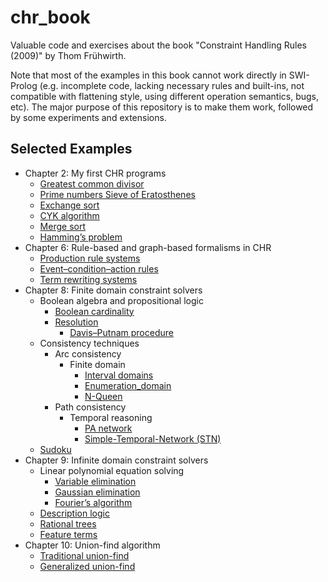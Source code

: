 # chr_book
Valuable code and exercises about the book "Constraint Handling Rules (2009)" by Thom Frühwirth.

Note that most of the examples in this book cannot work directly in SWI-Prolog (e.g. incomplete code, lacking necessary rules and built-ins, not compatible with flattening style, using different operation semantics, bugs, etc). The major purpose of this repository is to make them work, followed by some experiments and extensions.

## Selected Examples 

- Chapter 2: My first CHR programs
  - [Greatest common divisor](ch02/multiset_trans/gcd)
  - [Prime numbers Sieve of Eratosthenes](ch06/logic_programming/primes)
  - [Exchange sort](ch02/multiset_trans/exchange_sort)
  - [CYK algorithm](ch02/graph/transitive_closure/cyk)
  - [Merge sort](ch02/graph/merge_sort)
  - [Hamming’s problem](ch02/graph/merge_sort/hamming_problem)
- Chapter 6:  Rule-based and graph-based formalisms in CHR
  - [Production rule systems](ch06/rule_based_system/production_system)
  - [Event–condition–action rules](ch06/rule_based_system/event_condition_action_system)
  - [Term rewriting systems](ch06/rewriting_system/standard_trs)
- Chapter 8: Finite domain constraint solvers
  - Boolean algebra and propositional logic
    - [Boolean cardinality](https://github.com/chansey97/chr_book/blob/main/ch08/boolean/propositional_logic/boolean_cardinality.pl)
    - [Resolution](ch08/boolean/propositional_logic/resolution)
      - [Davis–Putnam procedure](https://github.com/chansey97/chr_book/blob/main/ch08/boolean/propositional_logic/resolution/6_dp.pl)
  - Consistency techniques
    - Arc consistency
      - Finite domain
        - [Interval domains](ch08/consistency_techniques/arc_consistency/fd/interval_domain)
        - [Enumeration_domain](ch08/consistency_techniques/arc_consistency/fd/enumeration_domain)
        - [N-Queen](ch08/consistency_techniques/arc_consistency/fd/nqueens)
    - Path consistency
      - Temporal reasoning
        - [PA network](ch08/consistency_techniques/path_consistency/temporal_reasoning/qualitative_time_point/pa_network)
        - [Simple-Temporal-Network (STN)](ch08/consistency_techniques/path_consistency/temporal_reasoning/quantitative_time_point)
  - [Sudoku](https://github.com/chansey97/chr_book/blob/main/ch08/sudoku.pl)
- Chapter 9: Infinite domain constraint solvers
  - Linear polynomial equation solving
    - [Variable elimination](ch09/linear_polynomial_equation_solving/equation/variable_elimination)
    - [Gaussian elimination](ch09/linear_polynomial_equation_solving/equation/gauss_elimination)
    - [Fourier’s algorithm](ch09/linear_polynomial_equation_solving/inequation/fourier)
  - [Description logic](ch09/description_logic)
  - [Rational trees](ch09/rational_tree)
  - [Feature terms](ch09/feature_term)
- Chapter 10: Union-find algorithm
  - [Traditional union-find](ch10/1_uf)
  - [Generalized union-find](ch10/2_guf)

